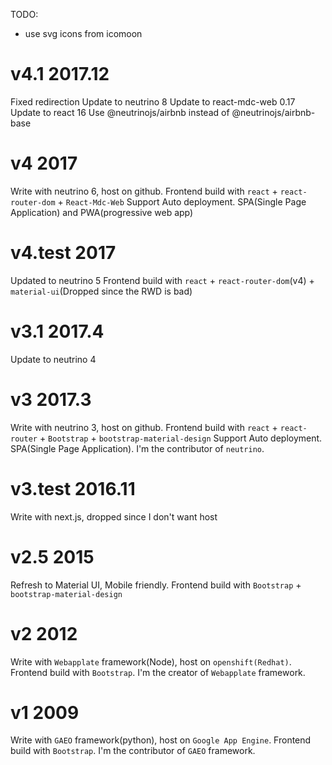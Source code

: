 TODO:
* use svg icons from icomoon

# v4.1 2017.12
Fixed redirection
Update to neutrino 8
Update to react-mdc-web 0.17
Update to react 16
Use @neutrinojs/airbnb instead of @neutrinojs/airbnb-base

# v4 2017
Write with neutrino 6, host on github.
Frontend build with `react` + `react-router-dom` + `React-Mdc-Web`
Support Auto deployment.
SPA(Single Page Application) and PWA(progressive web app)

# v4.test 2017
Updated to neutrino 5
Frontend build with `react` + `react-router-dom`(v4) + `material-ui`(Dropped since the RWD is bad)

# v3.1 2017.4
Update to neutrino 4

# v3 2017.3
Write with neutrino 3, host on github.
Frontend build with `react` + `react-router` + `Bootstrap` + `bootstrap-material-design`
Support Auto deployment.
SPA(Single Page Application).
I'm the contributor of `neutrino`.

# v3.test 2016.11
Write with next.js, dropped since I don't want host 

# v2.5 2015
Refresh to Material UI, Mobile friendly.
Frontend build with `Bootstrap` + `bootstrap-material-design`

# v2 2012
Write with `Webapplate` framework(Node), host on `openshift(Redhat)`.
Frontend build with `Bootstrap`.
I'm the creator of `Webapplate` framework.

# v1 2009
Write with `GAEO` framework(python), host on `Google App Engine`.
Frontend build with `Bootstrap`.
I'm the contributor of `GAEO` framework.
